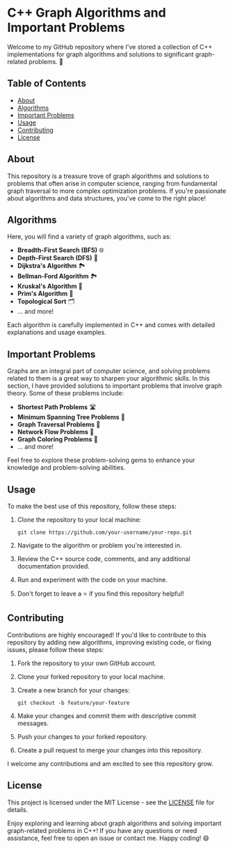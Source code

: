 # C++ Graph Algorithms and Important Problems

Welcome to my GitHub repository where I've stored a collection of C++ implementations for graph algorithms and solutions to significant graph-related problems. 🚀

## Table of Contents
- [About](#about)
- [Algorithms](#algorithms)
- [Important Problems](#important-problems)
- [Usage](#usage)
- [Contributing](#contributing)
- [License](#license)

## About

This repository is a treasure trove of graph algorithms and solutions to problems that often arise in computer science, ranging from fundamental graph traversal to more complex optimization problems. If you're passionate about algorithms and data structures, you've come to the right place!

## Algorithms

Here, you will find a variety of graph algorithms, such as:
- **Breadth-First Search (BFS)** 🌐
- **Depth-First Search (DFS)** 🌲
- **Dijkstra's Algorithm** 🏞️
- **Bellman-Ford Algorithm** 🏞️
- **Kruskal's Algorithm** 🌉
- **Prim's Algorithm** 🌉
- **Topological Sort** 🗂️
- ... and more!

Each algorithm is carefully implemented in C++ and comes with detailed explanations and usage examples.

## Important Problems

Graphs are an integral part of computer science, and solving problems related to them is a great way to sharpen your algorithmic skills. In this section, I have provided solutions to important problems that involve graph theory. Some of these problems include:
- **Shortest Path Problems** 🛣️
- **Minimum Spanning Tree Problems** 🌲
- **Graph Traversal Problems** 🚶
- **Network Flow Problems** 🌊
- **Graph Coloring Problems** 🎨
- ... and more!

Feel free to explore these problem-solving gems to enhance your knowledge and problem-solving abilities.

## Usage

To make the best use of this repository, follow these steps:

1. Clone the repository to your local machine:

   ```
   git clone https://github.com/your-username/your-repo.git
   ```

2. Navigate to the algorithm or problem you're interested in.

3. Review the C++ source code, comments, and any additional documentation provided.

4. Run and experiment with the code on your machine.

5. Don't forget to leave a ⭐ if you find this repository helpful!

## Contributing

Contributions are highly encouraged! If you'd like to contribute to this repository by adding new algorithms, improving existing code, or fixing issues, please follow these steps:

1. Fork the repository to your own GitHub account.

2. Clone your forked repository to your local machine.

3. Create a new branch for your changes:

   ```
   git checkout -b feature/your-feature
   ```

4. Make your changes and commit them with descriptive commit messages.

5. Push your changes to your forked repository.

6. Create a pull request to merge your changes into this repository.

I welcome any contributions and am excited to see this repository grow.

## License

This project is licensed under the MIT License - see the [LICENSE](LICENSE) file for details.

Enjoy exploring and learning about graph algorithms and solving important graph-related problems in C++! If you have any questions or need assistance, feel free to open an issue or contact me. Happy coding! 😄
